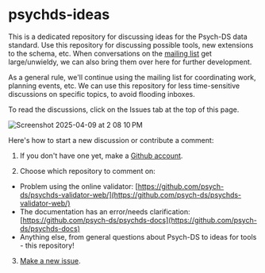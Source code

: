 # psychds-ideas

This is a dedicated repository for discussing ideas for the Psych-DS data standard.  Use this repository for discussing possible tools, new extensions to the schema, etc. When conversations on the [mailing list](https://groups.google.com/g/psych-data-standards) get large/unwieldy, we can also bring them over here for further development.

As a general rule, we'll continue using the mailing list for coordinating work, planning events, etc. We can use this repository for less time-sensitive discussions on specific topics, to avoid flooding inboxes.  

To read the discussions, click on the Issues tab at the top of this page. 

![Screenshot 2025-04-09 at 2 08 10 PM](https://github.com/user-attachments/assets/7f1a2b3f-5af4-4763-98ed-11e84f35d22d)

Here's how to start a new discussion or contribute a comment: 

1. If you don't have one yet, make a [Github account](https://docs.github.com/en/get-started/start-your-journey/creating-an-account-on-github).
   
2. Choose which repository to comment on:

* Problem using the online validator: [https://github.com/psych-ds/psychds-validator-web/](https://github.com/psych-ds/psychds-validator-web/)
* The documentation has an error/needs clarification: [https://github.com/psych-ds/psychds-docs](https://github.com/psych-ds/psychds-docs)
* Anything else, from general questions about Psych-DS to ideas for tools - this repository! 

3. [Make a new issue](https://docs.github.com/en/issues/tracking-your-work-with-issues/using-issues/creating-an-issue).
